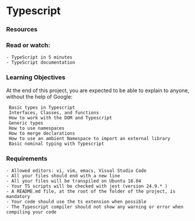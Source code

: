 # Typescript

### Resources

### Read or watch:

    - TypeScript in 5 minutes
    - TypeScript documentation

### Learning Objectives

At the end of this project, you are expected to be able to explain to anyone, without the help of Google:

     Basic types in Typescript
     Interfaces, Classes, and functions
     How to work with the DOM and Typescript
     Generic types
     How to use namespaces
     How to merge declarations
     How to use an ambient Namespace to import an external library
     Basic nominal typing with Typescript

### Requirements

    - Allowed editors: vi, vim, emacs, Visual Studio Code
    - All your files should end with a new line
    - All your files will be transpiled on Ubuntu 18.04
    - Your TS scripts will be checked with jest (version 24.9.* )
    - A README.md file, at the root of the folder of the project, is mandatory
    - Your code should use the ts extension when possible
    - The Typescript compiler should not show any warning or error when compiling your code

